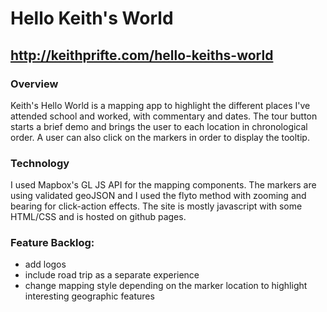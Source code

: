 #  Hello Keith's World

## http://keithprifte.com/hello-keiths-world

### Overview

Keith's Hello World is a mapping app to highlight the different places I've attended school and worked, with commentary and dates.  The tour button starts a brief demo and brings the user to each location in chronological order.  A user can also click on the markers in order to display the tooltip.

### Technology

I used Mapbox's GL JS API for the mapping components.  The markers are using validated geoJSON and I used the flyto method with zooming and bearing for click-action effects. The site is mostly javascript with some HTML/CSS and is hosted on github pages.

### Feature Backlog:
 * add logos
 * include road trip as a separate experience
 * change mapping style depending on the marker location to highlight interesting geographic features

